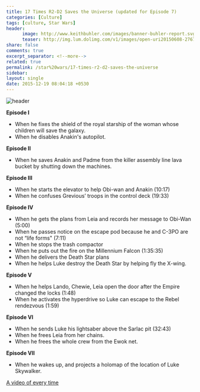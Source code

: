```yaml
---
title: 17 Times R2-D2 Saves the Universe (updated for Episode 7)
categories: [Culture]
tags: [culture, Star Wars]
header:
      image: http://www.keithbuhler.com/images/banner-buhler-report.svg
      teaser: http://img.lum.dolimg.com/v1/images/open-uri20150608-27674-1fwzu9h_bec2141d.jpeg?region=0%2C0%2C1200%2C675
share: false
comments: true
excerpt_separator: <!--more-->
related: true
permalink: /star%20wars/17-times-r2-d2-saves-the-universe
sidebar: 
layout: single
date: 2015-12-19 08:04:18 +0530
---
```


![header](http://img.lum.dolimg.com/v1/images/open-uri20150608-27674-1fwzu9h_bec2141d.jpeg?region=0%2C0%2C1200%2C675)

**Episode I**

* When he fixes the shield of the royal starship of the woman whose children will save the galaxy. 
* When he disables Anakin's autopilot. 

<!--more-->

**Episode II**

* When he saves Anakin and Padme from the killer assembly line lava bucket by shutting down the machines.

**Episode III**

* When he starts the elevator to help Obi-wan and Anakin (10:17)
* When he confuses Grevious’ troops in the control deck (19:33)

**Episode IV**

* When he gets the plans from Leia and records her message to Obi-Wan (5:00)
* When he passes notice on the escape pod because he and C-3PO are not “life forms" (7:11)
* When he stops the trash compactor
* When he puts out the fire on the Millennium Falcon (1:35:35)
* When he delivers the Death Star plans
* When he helps Luke destroy the Death Star by helping fly the X-wing. 

**Episode V**

* When he helps Lando, Chewie, Leia open the door after the Empire changed the locks (1:48) 
* When he activates the hyperdrive so Luke can escape to the Rebel rendezvous (1:59)

**Episode VI**

* When he sends Luke his lightsaber above the Sarlac pit (32:43)
* When he frees Leia from her chains.
* When he frees the whole crew from the Ewok net. 

**Episode VII**

* When he wakes up, and projects a holomap of the location of Luke Skywalker. 


[A video of every time](https://www.youtube.com/watch?v=JLmOteqmDYc)